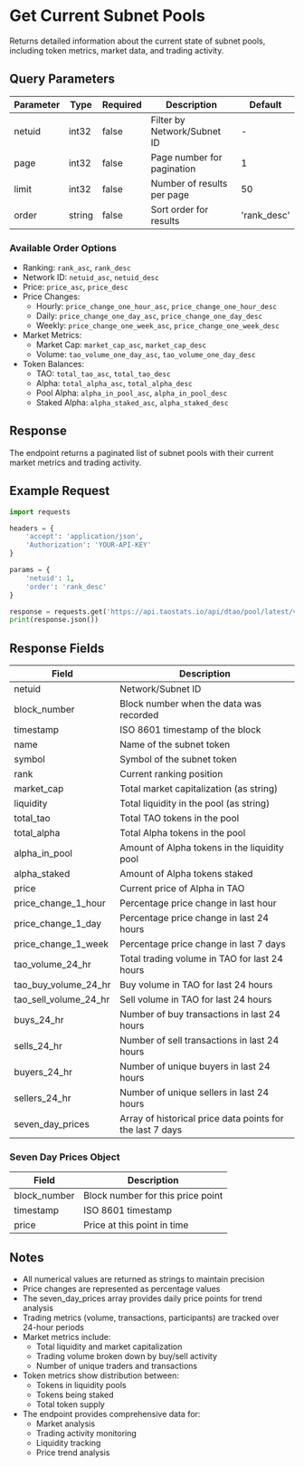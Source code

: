 # Get Current Subnet Pools

Returns detailed information about the current state of subnet pools, including token metrics, market data, and trading activity.

## Query Parameters
| Parameter | Type | Required | Description | Default |
|-----------|------|----------|-------------|---------|
| netuid | int32 | false | Filter by Network/Subnet ID | - |
| page | int32 | false | Page number for pagination | 1 |
| limit | int32 | false | Number of results per page | 50 |
| order | string | false | Sort order for results | 'rank_desc' |

### Available Order Options
- Ranking: `rank_asc`, `rank_desc`
- Network ID: `netuid_asc`, `netuid_desc`
- Price: `price_asc`, `price_desc`
- Price Changes:
  - Hourly: `price_change_one_hour_asc`, `price_change_one_hour_desc`
  - Daily: `price_change_one_day_asc`, `price_change_one_day_desc`
  - Weekly: `price_change_one_week_asc`, `price_change_one_week_desc`
- Market Metrics:
  - Market Cap: `market_cap_asc`, `market_cap_desc`
  - Volume: `tao_volume_one_day_asc`, `tao_volume_one_day_desc`
- Token Balances:
  - TAO: `total_tao_asc`, `total_tao_desc`
  - Alpha: `total_alpha_asc`, `total_alpha_desc`
  - Pool Alpha: `alpha_in_pool_asc`, `alpha_in_pool_desc`
  - Staked Alpha: `alpha_staked_asc`, `alpha_staked_desc`

## Response
The endpoint returns a paginated list of subnet pools with their current market metrics and trading activity.

## Example Request

```python
import requests

headers = {
    'accept': 'application/json',
    'Authorization': 'YOUR-API-KEY'
}

params = {
    'netuid': 1,
    'order': 'rank_desc'
}

response = requests.get('https://api.taostats.io/api/dtao/pool/latest/v1', headers=headers, params=params)
print(response.json())
```

## Response Fields
| Field | Description |
|-------|-------------|
| netuid | Network/Subnet ID |
| block_number | Block number when the data was recorded |
| timestamp | ISO 8601 timestamp of the block |
| name | Name of the subnet token |
| symbol | Symbol of the subnet token |
| rank | Current ranking position |
| market_cap | Total market capitalization (as string) |
| liquidity | Total liquidity in the pool (as string) |
| total_tao | Total TAO tokens in the pool |
| total_alpha | Total Alpha tokens in the pool |
| alpha_in_pool | Amount of Alpha tokens in the liquidity pool |
| alpha_staked | Amount of Alpha tokens staked |
| price | Current price of Alpha in TAO |
| price_change_1_hour | Percentage price change in last hour |
| price_change_1_day | Percentage price change in last 24 hours |
| price_change_1_week | Percentage price change in last 7 days |
| tao_volume_24_hr | Total trading volume in TAO for last 24 hours |
| tao_buy_volume_24_hr | Buy volume in TAO for last 24 hours |
| tao_sell_volume_24_hr | Sell volume in TAO for last 24 hours |
| buys_24_hr | Number of buy transactions in last 24 hours |
| sells_24_hr | Number of sell transactions in last 24 hours |
| buyers_24_hr | Number of unique buyers in last 24 hours |
| sellers_24_hr | Number of unique sellers in last 24 hours |
| seven_day_prices | Array of historical price data points for the last 7 days |

### Seven Day Prices Object
| Field | Description |
|-------|-------------|
| block_number | Block number for this price point |
| timestamp | ISO 8601 timestamp |
| price | Price at this point in time |

## Notes
- All numerical values are returned as strings to maintain precision
- Price changes are represented as percentage values
- The seven_day_prices array provides daily price points for trend analysis
- Trading metrics (volume, transactions, participants) are tracked over 24-hour periods
- Market metrics include:
  - Total liquidity and market capitalization
  - Trading volume broken down by buy/sell activity
  - Number of unique traders and transactions
- Token metrics show distribution between:
  - Tokens in liquidity pools
  - Tokens being staked
  - Total token supply
- The endpoint provides comprehensive data for:
  - Market analysis
  - Trading activity monitoring
  - Liquidity tracking
  - Price trend analysis 